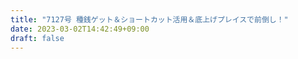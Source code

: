 ```yaml
---
title: "7127号 種銭ゲット＆ショートカット活用＆底上げプレイスで前倒し！"
date: 2023-03-02T14:42:49+09:00
draft: false
---
```


```
```

```
```
